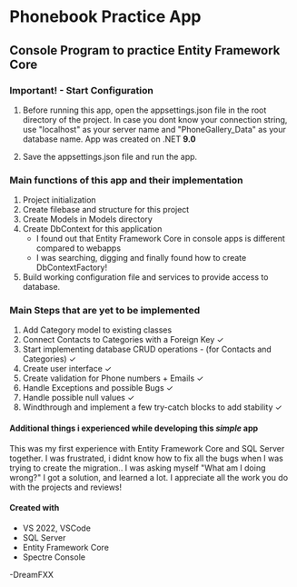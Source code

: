 # Phonebook Practice App

## Console Program to practice Entity Framework Core

### Important! - Start Configuration

1. Before running this app, open the appsettings.json file in the root directory of the project.
In case you dont know your connection string, use "localhost" as your server name and "PhoneGallery_Data" as your database name. App was created on .NET **9.0**

2. Save the appsettings.json file and run the app.

### Main functions of this app and their implementation

  1. Project initialization
  2. Create filebase and structure for this project
  3. Create Models in Models directory
  4. Create DbContext for this application
     - I found out that Entity Framework Core in console apps is different compared to webapps
     - I was searching, digging and finally found how to create DbContextFactory!
  5. Build working configuration file and services to provide access to database.

### Main Steps that are yet to be implemented

  1. Add Category model to existing classes
  2. Connect Contacts to Categories with a Foreign Key ✓
  3. Start implementing database CRUD operations
    -  (for Contacts and Categories) ✓
  5. Create user interface ✓
  6. Create validation for Phone numbers + Emails ✓
  7. Handle Exceptions and possible Bugs ✓
  8. Handle possible null values ✓
  9. Windthrough and implement a few try-catch blocks to add stability ✓

#### Additional things i experienced while developing this *simple* app

<p>This was my first experience with Entity Framework Core and SQL Server together. I was frustrated, i didnt know how to fix all the bugs when I was trying to create the migration.. I was asking myself "What am I doing wrong?" I got a solution, and learned a lot. I appreciate all the work you do with the projects and reviews!</p>

#### Created with

- VS 2022, VSCode
- SQL Server
- Entity Framework Core
- Spectre Console

-DreamFXX
